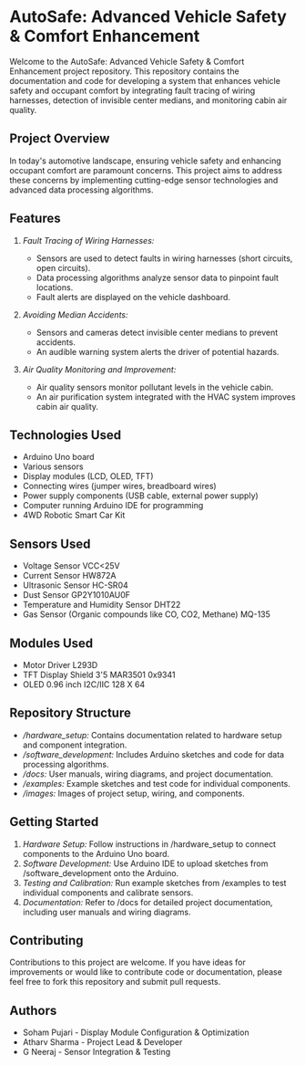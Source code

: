 # AutoSafe: Advanced Vehicle Safety & Comfort Enhancement

Welcome to the AutoSafe: Advanced Vehicle Safety & Comfort Enhancement project repository. This repository contains the documentation and code for developing a system that enhances vehicle safety and occupant comfort by integrating fault tracing of wiring harnesses, detection of invisible center medians, and monitoring cabin air quality.

## Project Overview
In today's automotive landscape, ensuring vehicle safety and enhancing occupant comfort are paramount concerns. This project aims to address these concerns by implementing cutting-edge sensor technologies and advanced data processing algorithms.

## Features
1. *Fault Tracing of Wiring Harnesses:*
   - Sensors are used to detect faults in wiring harnesses (short circuits, open circuits).
   - Data processing algorithms analyze sensor data to pinpoint fault locations.
   - Fault alerts are displayed on the vehicle dashboard.

2. *Avoiding Median Accidents:*
   - Sensors and cameras detect invisible center medians to prevent accidents.
   - An audible warning system alerts the driver of potential hazards.

3. *Air Quality Monitoring and Improvement:*
   - Air quality sensors monitor pollutant levels in the vehicle cabin.
   - An air purification system integrated with the HVAC system improves cabin air quality.

## Technologies Used
- Arduino Uno board
- Various sensors
- Display modules (LCD, OLED, TFT)
- Connecting wires (jumper wires, breadboard wires)
- Power supply components (USB cable, external power supply)
- Computer running Arduino IDE for programming
- 4WD Robotic Smart Car Kit

## Sensors Used
- Voltage Sensor VCC<25V
- Current Sensor HW872A
- Ultrasonic Sensor HC-SR04
- Dust Sensor GP2Y1010AU0F
- Temperature and Humidity Sensor DHT22
- Gas Sensor (Organic compounds like CO, CO2, Methane) MQ-135

## Modules Used
- Motor Driver L293D
- TFT Display Shield 3'5 MAR3501 0x9341
- OLED 0.96 inch I2C/IIC 128 X 64
  
## Repository Structure
- */hardware_setup:* Contains documentation related to hardware setup and component integration.
- */software_development:* Includes Arduino sketches and code for data processing algorithms.
- */docs:* User manuals, wiring diagrams, and project documentation.
- */examples:* Example sketches and test code for individual components.
- */images:* Images of project setup, wiring, and components.

## Getting Started
1. *Hardware Setup:* Follow instructions in /hardware_setup to connect components to the Arduino Uno board.
2. *Software Development:* Use Arduino IDE to upload sketches from /software_development onto the Arduino.
3. *Testing and Calibration:* Run example sketches from /examples to test individual components and calibrate sensors.
4. *Documentation:* Refer to /docs for detailed project documentation, including user manuals and wiring diagrams.

## Contributing
Contributions to this project are welcome. If you have ideas for improvements or would like to contribute code or documentation, please feel free to fork this repository and submit pull requests.

## Authors
- Soham Pujari - Display Module Configuration & Optimization 
- Atharv Sharma - Project Lead & Developer
- G Neeraj - Sensor Integration & Testing
